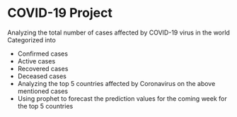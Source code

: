 # COVID-19 Project
Analyzing the total number of cases affected by COVID-19 virus in the world
Categorized into
- Confirmed cases
- Active cases
- Recovered cases
- Deceased cases
- Analyzing the top 5 countries affected by Coronavirus on the above mentioned cases
- Using prophet to forecast the prediction values for the coming week for the top 5 countries 
